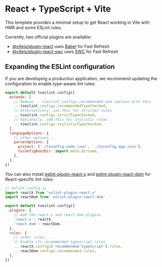 # React + TypeScript + Vite

This template provides a minimal setup to get React working in Vite with HMR and some ESLint rules.

Currently, two official plugins are available:

- [@vitejs/plugin-react](https://github.com/vitejs/vite-plugin-react/blob/main/packages/plugin-react) uses [Babel](https://babeljs.io/) for Fast Refresh
- [@vitejs/plugin-react-swc](https://github.com/vitejs/vite-plugin-react/blob/main/packages/plugin-react-swc) uses [SWC](https://swc.rs/) for Fast Refresh

## Expanding the ESLint configuration

If you are developing a production application, we recommend updating the configuration to enable type-aware lint rules:

```js
export default tseslint.config({
  extends: [
    // Remove ...tseslint.configs.recommended and replace with this
    ...tseslint.configs.recommendedTypeChecked,
    // Alternatively, use this for stricter rules
    ...tseslint.configs.strictTypeChecked,
    // Optionally, add this for stylistic rules
    ...tseslint.configs.stylisticTypeChecked,
  ],
  languageOptions: {
    // other options...
    parserOptions: {
      project: ['./tsconfig.node.json', './tsconfig.app.json'],
      tsconfigRootDir: import.meta.dirname,
    },
  },
})
```

You can also install [eslint-plugin-react-x](https://github.com/Rel1cx/eslint-react/tree/main/packages/plugins/eslint-plugin-react-x) and [eslint-plugin-react-dom](https://github.com/Rel1cx/eslint-react/tree/main/packages/plugins/eslint-plugin-react-dom) for React-specific lint rules:

```js
// eslint.config.js
import reactX from 'eslint-plugin-react-x'
import reactDom from 'eslint-plugin-react-dom'

export default tseslint.config({
  plugins: {
    // Add the react-x and react-dom plugins
    'react-x': reactX,
    'react-dom': reactDom,
  },
  rules: {
    // other rules...
    // Enable its recommended typescript rules
    ...reactX.configs['recommended-typescript'].rules,
    ...reactDom.configs.recommended.rules,
  },
})
```



<!-- -------------------------------------------------------------------------------------- -->


<!-- 
src/
├── assets/                      # Static assets (images, icons, fonts)
│
├── components/                  # Global reusable UI components
│   ├── common/                  # Atomic components (Button, Input, Avatar, etc.)
│   ├── layout/                  # App shell layouts (Sidebar, Header, Drawer, etc.)
│   └── modal/                   # Modal components (ConfirmModal, ChatCreateModal, etc.)
│
├── features/                    # Feature-driven modular domain separation
│   ├── shared/                  # Shared between user and admin
│   │   ├── auth/                # Login, signup, JWT, OTP, forgot password
│   │   │   ├── components/
│   │   │   ├── hooks/
│   │   │   ├── slices/
│   │   │   └── services/
│   │   ├── settings/           # Profile settings, theme, privacy
│   │   ├── notifications/      # Toasts, push notifications
│   │   └── chat/               # Core chat logic (used in both sides if needed)
│   │       ├── components/
│   │       ├── hooks/
│   │       ├── slices/
│   │       └── services/
│
│   ├── user/                    # User-specific features
│   │   ├── home/                # Home screen, recent chats
│   │   ├── chatbox/             # Chat UI (messages, input, file sharing)
│   │   ├── group/               # Group creation, members, permissions
│   │   └── call/                # Call UI (video/audio, ringing)
│
│   └── admin/                   # Admin-specific features
│       ├── dashboard/           # Chat stats, activity logs
│       ├── userManagement/      # Manage user list, ban/block
│       ├── chatMonitoring/      # Read-only view of chats
│       └── reports/             # Flagged chats or user reports
│
├── routes/                      # Routing setup
│   ├── AppRouter.jsx            # Top-level routes
│   ├── UserRouter.jsx           # User routes
│   ├── AdminRouter.jsx          # Admin routes
│   ├── ProtectedRoute.jsx       # Auth guard
│   └── RoleBasedRoute.jsx       # Role-based route control
│
├── store/                       # Redux store config
│   ├── index.js
│   ├── slices/                  # Global slices (if any)
│   └── middleware/              # Custom middlewares (e.g., socket)
│
├── services/                    # External logic
│   ├── socket.js                # Socket.IO client config
│   ├── api.js                   # Axios or RTK Query base API
│   └── firebase.js              # If using Firebase for file upload/notifications
│
├── lib/                         # Global utilities
│   ├── axiosInstance.js
│   ├── authUtils.js             # JWT handling, token refresh, etc.
│   └── validators.js            # Form/input validation
│
├── hooks/                       # Global custom hooks
│   └── useSocket.js             # Manage socket connections
│
├── context/                     # React context (Theme, AuthContext)
│
├── types/                       # Global TypeScript types / interfaces
│
├── i18n/                        # Language localization files
│
├── tests/                       # Unit & integration tests
│
├── App.jsx                      # Root app component
├── main.jsx                     # ReactDOM entry
└── index.css / tailwind.css     # Styling setup -->
